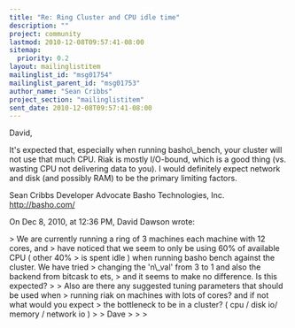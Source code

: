 ```yaml
---
title: "Re: Ring Cluster and CPU idle time"
description: ""
project: community
lastmod: 2010-12-08T09:57:41-08:00
sitemap:
  priority: 0.2
layout: mailinglistitem
mailinglist_id: "msg01754"
mailinglist_parent_id: "msg01753"
author_name: "Sean Cribbs"
project_section: "mailinglistitem"
sent_date: 2010-12-08T09:57:41-08:00
---
```



David,

It's expected that, especially when running basho\\_bench, your cluster will not 
use that much CPU. Riak is mostly I/O-bound, which is a good thing (vs. wasting 
CPU not delivering data to you). I would definitely expect network and disk 
(and possibly RAM) to be the primary limiting factors.

Sean Cribbs 
Developer Advocate
Basho Technologies, Inc.
http://basho.com/

On Dec 8, 2010, at 12:36 PM, David Dawson wrote:

&gt; We are currently running a ring of 3 machines each machine with 12 cores, and 
&gt; have noticed that we seem to only be using 60% of available CPU ( other 40% 
&gt; is spent idle ) when running basho bench against the cluster. We have tried 
&gt; changing the 'n\\_val' from 3 to 1 and also the backend from bitcask to ets, 
&gt; and it seems to make no difference. Is this expected? 
&gt; 
&gt; Also are there any suggested tuning parameters that should be used when 
&gt; running riak on machines with lots of cores? and if not what would you expect 
&gt; the bottleneck to be in a cluster? ( cpu / disk io/ memory / network io )
&gt; 
&gt; Dave
&gt; 
&gt; 
&gt; 
